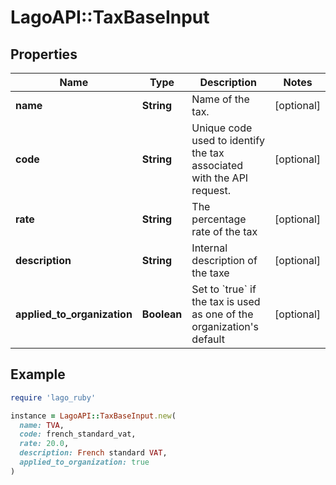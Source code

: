 # LagoAPI::TaxBaseInput

## Properties

| Name | Type | Description | Notes |
| ---- | ---- | ----------- | ----- |
| **name** | **String** | Name of the tax. | [optional] |
| **code** | **String** | Unique code used to identify the tax associated with the API request. | [optional] |
| **rate** | **String** | The percentage rate of the tax | [optional] |
| **description** | **String** | Internal description of the taxe | [optional] |
| **applied_to_organization** | **Boolean** | Set to &#x60;true&#x60; if the tax is used as one of the organization&#39;s default | [optional] |

## Example

```ruby
require 'lago_ruby'

instance = LagoAPI::TaxBaseInput.new(
  name: TVA,
  code: french_standard_vat,
  rate: 20.0,
  description: French standard VAT,
  applied_to_organization: true
)
```

